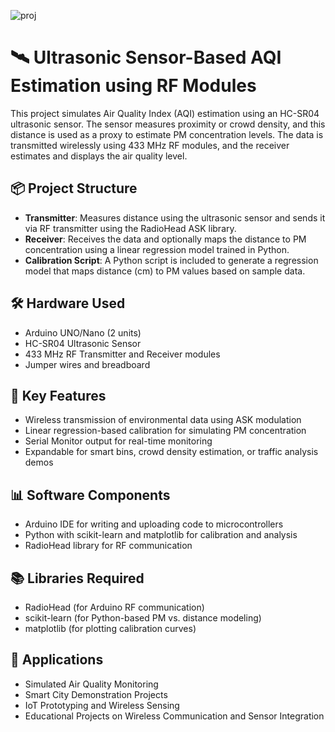 
![proj](https://github.com/user-attachments/assets/062c6eba-98a1-4fcd-a826-27a6db4b2bbd)

# 🛰️ Ultrasonic Sensor-Based AQI Estimation using RF Modules

This project simulates Air Quality Index (AQI) estimation using an HC-SR04 ultrasonic sensor. The sensor measures proximity or crowd density, and this distance is used as a proxy to estimate PM concentration levels. The data is transmitted wirelessly using 433 MHz RF modules, and the receiver estimates and displays the air quality level.

## 📦 Project Structure

- **Transmitter**: Measures distance using the ultrasonic sensor and sends it via RF transmitter using the RadioHead ASK library.
- **Receiver**: Receives the data and optionally maps the distance to PM concentration using a linear regression model trained in Python.
- **Calibration Script**: A Python script is included to generate a regression model that maps distance (cm) to PM values based on sample data.

## 🛠️ Hardware Used

- Arduino UNO/Nano (2 units)
- HC-SR04 Ultrasonic Sensor
- 433 MHz RF Transmitter and Receiver modules
- Jumper wires and breadboard

## 🧠 Key Features

- Wireless transmission of environmental data using ASK modulation
- Linear regression-based calibration for simulating PM concentration
- Serial Monitor output for real-time monitoring
- Expandable for smart bins, crowd density estimation, or traffic analysis demos

## 📊 Software Components

- Arduino IDE for writing and uploading code to microcontrollers
- Python with scikit-learn and matplotlib for calibration and analysis
- RadioHead library for RF communication

## 📚 Libraries Required

- RadioHead (for Arduino RF communication)
- scikit-learn (for Python-based PM vs. distance modeling)
- matplotlib (for plotting calibration curves)

## 🚀 Applications

- Simulated Air Quality Monitoring
- Smart City Demonstration Projects
- IoT Prototyping and Wireless Sensing
- Educational Projects on Wireless Communication and Sensor Integration

